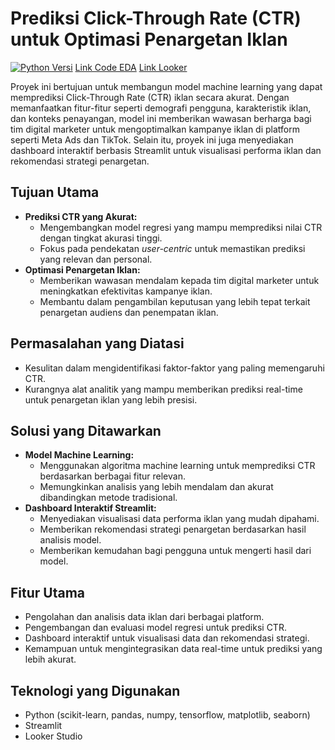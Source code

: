 # Prediksi Click-Through Rate (CTR) untuk Optimasi Penargetan Iklan

[![Python Versi](https://img.shields.io/badge/python-3.8+-blue.svg)](https://www.python.org/downloads/)
[Link Code EDA](https://colab.research.google.com/drive/11F9ZP5ABo8ijTdoGWytI9GkDU5mtXRJ-?usp=sharing)
[Link Looker](https://lookerstudio.google.com/u/1/reporting/f522afb9-7fbc-4aa5-8927-2bd6d4e62ccd/page/bLQ4E)

Proyek ini bertujuan untuk membangun model machine learning yang dapat memprediksi Click-Through Rate (CTR) iklan secara akurat. Dengan memanfaatkan fitur-fitur seperti demografi pengguna, karakteristik iklan, dan konteks penayangan, model ini memberikan wawasan berharga bagi tim digital marketer untuk mengoptimalkan kampanye iklan di platform seperti Meta Ads dan TikTok. Selain itu, proyek ini juga menyediakan dashboard interaktif berbasis Streamlit untuk visualisasi performa iklan dan rekomendasi strategi penargetan.

## Tujuan Utama

* **Prediksi CTR yang Akurat:**
    * Mengembangkan model regresi yang mampu memprediksi nilai CTR dengan tingkat akurasi tinggi.
    * Fokus pada pendekatan *user-centric* untuk memastikan prediksi yang relevan dan personal.
* **Optimasi Penargetan Iklan:**
    * Memberikan wawasan mendalam kepada tim digital marketer untuk meningkatkan efektivitas kampanye iklan.
    * Membantu dalam pengambilan keputusan yang lebih tepat terkait penargetan audiens dan penempatan iklan.

## Permasalahan yang Diatasi

* Kesulitan dalam mengidentifikasi faktor-faktor yang paling memengaruhi CTR.
* Kurangnya alat analitik yang mampu memberikan prediksi real-time untuk penargetan iklan yang lebih presisi.

## Solusi yang Ditawarkan

* **Model Machine Learning:**
    * Menggunakan algoritma machine learning untuk memprediksi CTR berdasarkan berbagai fitur relevan.
    * Memungkinkan analisis yang lebih mendalam dan akurat dibandingkan metode tradisional.
* **Dashboard Interaktif Streamlit:**
    * Menyediakan visualisasi data performa iklan yang mudah dipahami.
    * Memberikan rekomendasi strategi penargetan berdasarkan hasil analisis model.
    * Memberikan kemudahan bagi pengguna untuk mengerti hasil dari model.

## Fitur Utama

* Pengolahan dan analisis data iklan dari berbagai platform.
* Pengembangan dan evaluasi model regresi untuk prediksi CTR.
* Dashboard interaktif untuk visualisasi data dan rekomendasi strategi.
* Kemampuan untuk mengintegrasikan data real-time untuk prediksi yang lebih akurat.

## Teknologi yang Digunakan

* Python (scikit-learn, pandas, numpy, tensorflow, matplotlib, seaborn)
* Streamlit
* Looker Studio


